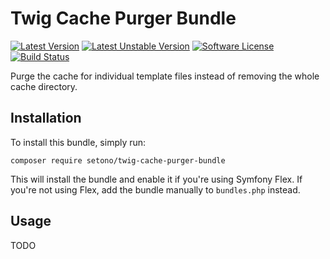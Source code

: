 # Twig Cache Purger Bundle

[![Latest Version][ico-version]][link-packagist]
[![Latest Unstable Version][ico-unstable-version]][link-packagist]
[![Software License][ico-license]](LICENSE)
[![Build Status][ico-github-actions]][link-github-actions]

Purge the cache for individual template files instead of removing the whole cache directory.

## Installation

To install this bundle, simply run:

```shell
composer require setono/twig-cache-purger-bundle
```

This will install the bundle and enable it if you're using Symfony Flex. If you're not using Flex, add the bundle
manually to `bundles.php` instead.

## Usage

TODO

[ico-version]: https://poser.pugx.org/setono/twig-cache-purger-bundle/v/stable
[ico-unstable-version]: https://poser.pugx.org/setono/twig-cache-purger-bundle/v/unstable
[ico-license]: https://poser.pugx.org/setono/twig-cache-purger-bundle/license
[ico-github-actions]: https://github.com/Setono/TwigCachePurgerBundle/workflows/build/badge.svg

[link-packagist]: https://packagist.org/packages/setono/twig-cache-purger-bundle
[link-github-actions]: https://github.com/Setono/TwigCachePurgerBundle/actions
